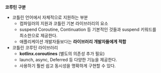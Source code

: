 **코루틴 구분**

- 코틀린 언어에서 자체적으로 지원하는 부분
    - 컴파일러의 지원과 코틀린 기본 라이브러리의 요소
    - suspend Coroutine, Continuation 등 기본적인 것들과 suspend 키워드를 최소한으로 제공한다.
    - 애플리케이션 개발자들보다는 **라이브러리 개발자들에게 적합**
- 코틀린 코루틴 라이브러리
    - **kotlinx.coroutines** (별도의 의존성 추가 필요)
    - launch, async, Deferred 등 다양한 기능을 제공한다.
    - 사용하기 훨씬 쉽고 동시성을 명확하게 구현할 수 있다.